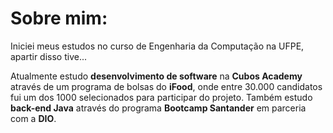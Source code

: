 # Sobre mim:

Iniciei meus estudos no curso de Engenharia da Computação na UFPE, apartir disso tive...

Atualmente estudo **desenvolvimento de software** na **Cubos Academy** através de um programa de bolsas do **iFood**, onde entre 30.000 candidatos fui um dos 1000 selecionados para participar do projeto. Também estudo **back-end Java** através do programa **Bootcamp Santander** em parceria com a **DIO**.
